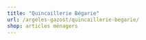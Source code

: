 ```yaml
---
title: "Quincaillerie Bégarie"
url: /argeles-gazost/quincaillerie-begarie/
shop: articles ménagers
---
```

